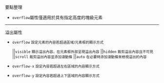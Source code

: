 要點整理
- `overflow`屬性僅適用於具有指定高度的塊級元素

---

溢出屬性
- `overflow` <small>設定元素的內容若超過區域/元素框的顯示方式</small>

	||`visible` <small>顯示溢出內容，在元素框外部呈現溢出內容</small>
	||`hidden` <small>裁剪溢出內容且不可見</small>
	||`scroll` <small>裁剪溢出內容並添加滾動條</small>
	||`auto` <small>在必要時添加滾動條來檢視溢出的內容</small>

- `overflow-x` <small>設定內容若超過左右區域的內容顯示方式</small>
- `overflow-y` <small>設定內容若超過上下區域的內容顯示方式</small>